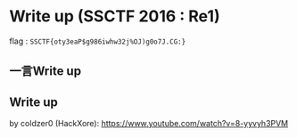 # Write up (SSCTF 2016 : Re1)

flag : `SSCTF{oty3eaP$g986iwhw32j%OJ)g0o7J.CG:}`

## 一言Write up

## Write up
by coldzer0 (HackXore): https://www.youtube.com/watch?v=8-yyvyh3PVM

